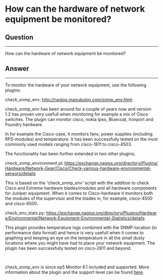 # How can the hardware of network equipment be monitored?

## Question

* * * * *

How can the hardware of network equipment be monitored?

## Answer

* * * * *

To monitor the hardware of your network equipment, use the following plugins:

check\_snmp\_env: <http://nagios.manubulon.com/snmp_env.html>

check\_snmp\_env has been around for a couple of years now and version 1.2 has proven very usefull when monitoring for example a mix of Cisco switches. The plugin can monitor cisco, nokia Ipso, Bluecoat, Ironport and Foundry hardware.

In for example the Cisco-case, it monitors fans, power supplies (including RPS-modules) and temperature. It has been successfully tested on the most commonly used models ranging from cisco-1811 to cisco-4503.

The functionality has been further extended in two other plugins;

check\_snmp\_environment.pl: <https://exchange.nagios.org/directory/Plugins/Hardware/Network-Gear/Cisco/Check-various-hardware-environmental-sensors/details>

This is based on the 'check\_snmp\_env' script with the addition to check Cisco and Extreme hardware blades/modules and all hardware components for Juniper equipment. When it comes to Cisco-hardware it monitors both the modules of the supervisor and the blades in, for example, cisco-4500 and cisco-6500.

check\_env\_stats.py: <https://exchange.nagios.org/directory/Plugins/Hardware/Environmental/Network-Equipment-Environmental-Statistics/details>

This plugin provides temperature logs combined with the SNMP-location (in performance data format) and hence is very usefull when it comes to graphing and keeping an eye on the temperature in all the small dusty locations where you might have had to place your network equipment. The plugin has been successfully tested on cisco-2811 and beyond.

 

check\_snmp\_env is since op5 Monitor 6.1 included and supported. More information about the plugin and the support level can be found [here](https://kb.op5.com/display/PLUGINS/check_snmp_env).

